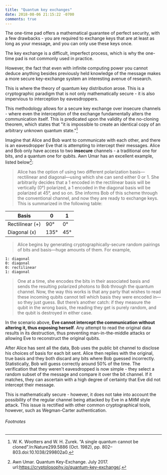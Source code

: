 ```yaml
---
title: "Quantum key exchanges"
date: 2018-08-06 21:15:22 -0700
comments: true
---
```

<link href='{{ site.url }}/stylesheets/main.css' rel='stylesheet' type='text/css' />


The one-time pad offers a mathematical guarantee of perfect security, with a few drawbacks - you are required to exchange keys that are at least as long as your message, and you can only use these keys once. 

The key exchange is a difficult, imperfect process, which is why the one-time pad is not commonly used in practice. 

However, the fact that even with infinite computing power you cannot deduce anything besides previously held knowledge of the message makes a more secure key-exchange system an interesting avenue of research.

This is where the theory of quantum key distribution arose. This is a cryptographic paradigm that is not only mathematically secure - it is also impervious to interception by eavesdroppers.  

This methodology allows for a secure key exchange over insecure channels - where even the interception of the exchange fundamentally alters the communication itself. This is predicated upon the validity of the no-cloning theorem, which states that "it is impossible to create an identical copy of an arbitrary unknown quantum state."[^1] 

Imagine that Alice and Bob want to communicate with each other, and there is an eavesdropper Eve that is attempting to intercept their messages. Alice and Bob only have access to two **insecure** channels - a traditional one for bits, and a quantum one for qubits. Awn Umar has an excellent example, listed below[^2]: 

> Alice has the option of using two different polarization basis—rectilinear and diagonal—using which she can send either 0 or 1. She arbitrarily decides that a 1 encoded in the rectilinear basis will be vertically (0°) polarized, a 1 encoded in the diagonal basis will be polarized at 45°, and so on. She informs Bob of this scheme through the conventional channel, and now they are ready to exchange keys. This is summarized in the following table:

<!-- | Basis           | 0 | 1 |
|-----------------|---|---|
| Rectilinear (+) | 90° | 0° |
| Diagonal (x)    | 135°  | 45°  | -->

<div class="table100 tableTop ver1 m-b-110">
	<table data-vertable="ver1">
		<thead>
			<tr class="row100 head">
				<th class="column100 column1" data-column="column1">Basis</th>
				<th class="column100 column2" data-column="column2">0</th>
				<th class="column100 column3" data-column="column3">1</th>
			</tr>
		</thead>
		<tbody>
			<tr class="row100">
				<td class="column100 column1" data-column="column1">Rectilinear (+) </td>
				<td class="column100 column2" data-column="column2">90°</td>
				<td class="column100 columnred column3" data-column="column3">0°</td>
			</tr>
			<tr class="row100">
				<td class="column100 column1" data-column="column1">Diagonal (x)</td>
				<td class="column100 column2" data-column="column2">135°</td>
				<td class="column100 column3" data-column="column3">45°</td>
			</tr>
		</tbody>
	</table>
</div>

>Alice begins by generating cryptographically-secure random pairings of bits and basis—huge amounts of them. For example,

```
1: diagonal
0: diagonal
0: rectilinear
1: diagonal
````

>One at a time, she encodes the bits in their associated basis and sends the resulting polarized photons to Bob through the quantum channel. Now, the way this works is that any party that wishes to read these incoming qubits cannot tell which basis they were encoded in—so they just guess. But there’s another catch: if they measure the qubit in the wrong basis, the reading they get is purely random, and the qubit is destroyed in either case.

In the scenario above, **Eve cannot intercept the communication without altering it, thus exposing herself**. Any attempt to read the original data results in its destruction, thus preventing man-in-the-middle attacks or allowing Eve to reconstruct the original qubits.

After Alice has sent all the data, Bob uses the public bit channel to disclose his choices of basis for each bit sent. Alice then replies with the original, true basis and they both discard any bits where Bob guessed incorrectly. Statistically, Bob will guess correctly around 50% of the time. The verification that they weren't eavesdropped is now simple - they select a random subset of the message and compare it over the bit channel. If it matches, they can ascertain with a high degree of certainty that Eve did not intercept their message. 

This is mathematically secure - however, it does not take into account the possibility of the regular channel being attacked by Eve in a MitM style attack. This issue is rectified with other common cryptographical tools, however, such as Wegman-Carter authentication. 

###### Footnotes

[^1]: W. K. Wootters and W. H. Zurek. “A single quantum cannot be cloned”.In:Nature299.5886 (Oct. 1982), pp. 802–803.doi:10.1038/299802a0.
[^2]: Awn Umar. Quantum Key-Exchange. July 2017. url:https://cryptolosophy.io/quantum-key-exchange/.